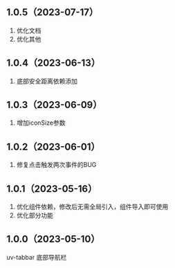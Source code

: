 ## 1.0.5（2023-07-17）
1. 优化文档
2. 优化其他
## 1.0.4（2023-06-13）
1. 底部安全距离依赖添加
## 1.0.3（2023-06-09）
1. 增加iconSize参数
## 1.0.2（2023-06-01）
1. 修复点击触发两次事件的BUG 
## 1.0.1（2023-05-16）
1. 优化组件依赖，修改后无需全局引入，组件导入即可使用
2. 优化部分功能
## 1.0.0（2023-05-10）
uv-tabbar 底部导航栏 
